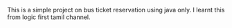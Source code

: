 This is a simple project on bus ticket reservation using java only.
I learnt this from logic first tamil channel.

